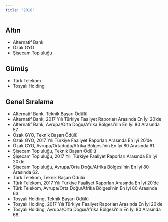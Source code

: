 ```yaml
---
title: "2018"
---
```


## Altın

-   Alternatif Bank
-   Özak GYO
-   Şişecam Topluluğu

## Gümüş

-   Türk Telekom
-   Tosyalı Holding

## Genel Sıralama

-   Alternatif Bank, Teknik Başarı Ödülü
-   Alternatif Bank, 2017 Yılı Türkiye Faaliyet Raporları Arasında En İyi 20’de
-   Alternatif Bank, Avrupa/Orta Doğu/Afrika Bölgesi’nin En İyi 80 Arasında 57.
-   Özak GYO, Teknik Başarı Ödülü
-   Özak GYO, 2017 Yılı Türkiye Faaliyet Raporları Arasında En İyi 20’de
-   Özak GYO, Avrupa/Ortadoğu/Afrika Bölgesi’nin En İyi 80 Arasında 61.
-   Şişecam Topluluğu, Teknik Başarı Ödülü
-   Şişecam Topluluğu, 2017 Yılı Türkiye Faaliyet Raporları Arasında En İyi 20’de
-   Şişecam Topluluğu, Avrupa/Orta Doğu/Afrika Bölgesi’nin En İyi 80 Arasında 62.
-   Türk Telekom, Teknik Başarı Ödülü
-   Türk Telekom, 2017 Yılı Türkiye Faaliyet Raporları Arasında En İyi 20’de
-   Türk Telekom, Avrupa/Orta Doğu/Afrika Bölgesi’nin En İyi 80 Arasında 63.
-   Tosyalı Holding, Teknik Başarı Ödülü
-   Tosyalı Holding, 2017 Yılı Türkiye Faaliyet Raporları Arasında En İyi 20’de
-   Tosyalı Holding, Avrupa/Orta Doğu/Afrika Bölgesi’nin En İyi 80 Arasında 68.
